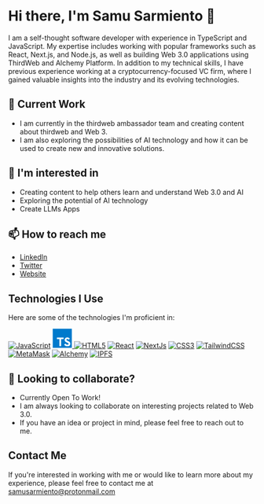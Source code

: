 # Hi there, I'm Samu Sarmiento 👋

I am a self-thought software developer with experience in TypeScript and JavaScript. My expertise includes working with popular frameworks such as React, Next.js, and Node.js, as well as building Web 3.0 applications using ThirdWeb and Alchemy Platform. In addition to my technical skills, I have previous experience working at a cryptocurrency-focused VC firm, where I gained valuable insights into the industry and its evolving technologies.

## 🔭 Current Work
- I am currently in the thirdweb ambassador team and creating content about thirdweb and Web 3.
- I am also exploring the possibilities of AI technology and how it can be used to create new and innovative solutions.

## 🌱 I'm interested in
- Creating content to help others learn and understand Web 3.0 and AI
- Exploring the potential of AI technology
- Create LLMs Apps

## 📫 How to reach me
- [LinkedIn](https://www.linkedin.com/in/samu-sarmiento/)
- [Twitter](https://twitter.com/samusarmiento_)
- [Website](https://samusarmiento.vercel.app/)

## Technologies I Use

Here are some of the technologies I'm proficient in:

<a href="https://developer.mozilla.org/en-US/docs/Web/JavaScript" target="_blank" rel="noreferrer"><img src="https://raw.githubusercontent.com/danielcranney/readme-generator/main/public/icons/skills/javascript-colored.svg" width="36" height="36" alt="JavaScript" /></a>
  <a href="https://www.typescriptlang.org/" target="_blank" rel="noreferrer"> <img src="https://raw.githubusercontent.com/devicons/devicon/master/icons/typescript/typescript-original.svg" alt="typescript" width="40" height="40"/> </a>
<a href="https://developer.mozilla.org/en-US/docs/Glossary/HTML5" target="_blank" rel="noreferrer"><img src="https://raw.githubusercontent.com/danielcranney/readme-generator/main/public/icons/skills/html5-colored.svg" width="36" height="36" alt="HTML5" /></a>
<a href="https://reactjs.org/" target="_blank" rel="noreferrer"><img src="https://raw.githubusercontent.com/danielcranney/readme-generator/main/public/icons/skills/react-colored.svg" width="36" height="36" alt="React" /></a>
<a href="https://nextjs.org/docs" target="_blank" rel="noreferrer"><img src="https://raw.githubusercontent.com/danielcranney/readme-generator/main/public/icons/skills/nextjs-colored-dark.svg" width="36" height="36" alt="NextJs" /></a>
<a href="https://www.w3.org/TR/CSS/#css" target="_blank" rel="noreferrer"><img src="https://raw.githubusercontent.com/danielcranney/readme-generator/main/public/icons/skills/css3-colored.svg" width="36" height="36" alt="CSS3" /></a>
<a href="https://tailwindcss.com/" target="_blank" rel="noreferrer"><img src="https://raw.githubusercontent.com/danielcranney/readme-generator/main/public/icons/skills/tailwindcss-colored.svg" width="36" height="36" alt="TailwindCSS" /></a>
<a href="https://metamask.io/" target="_blank" rel="noreferrer"><img src="https://raw.githubusercontent.com/danielcranney/readme-generator/main/public/icons/skills/metamask-colored.svg" width="36" height="36" alt="MetaMask" /></a>
<a href="https://docs.alchemy.com/alchemy/documentation/alchemy-web3" target="_blank" rel="noreferrer"><img src="https://raw.githubusercontent.com/danielcranney/readme-generator/main/public/icons/skills/alchemy-colored.svg" width="36" height="36" alt="Alchemy" /></a>
<a href="https://ipfs.io/" target="_blank" rel="noreferrer"><img src="https://raw.githubusercontent.com/danielcranney/readme-generator/main/public/icons/skills/ipfs-colored-dark.svg" width="36" height="36" alt="IPFS" /></a>
</p>

## 🤝 Looking to collaborate?
- Currently Open To Work!
- I am always looking to collaborate on interesting projects related to Web 3.0.
- If you have an idea or project in mind, please feel free to reach out to me.

## Contact Me

If you're interested in working with me or would like to learn more about my experience, please feel free to contact me at samusarmiento@protonmail.com
